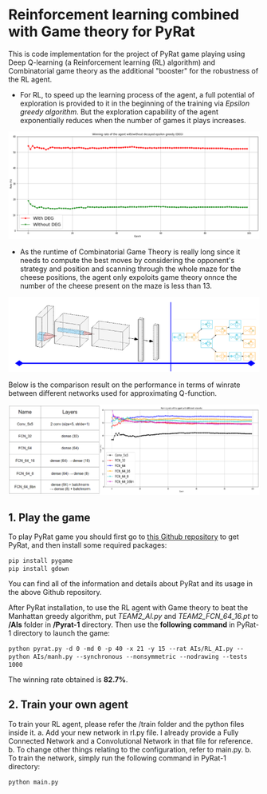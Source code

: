 # Reinforcement learning combined with Game theory for PyRat

This is code implementation for the project of PyRat game playing using Deep Q-learning (a Reinforcement learning (RL) algorithm) and Combinatorial game theory as the additional "booster" for the robustness of the RL agent.

- For RL, to speed up the learning process of the agent, a full potential of exploration is provided to it in the beginning of the training via *Epsilon greedy algorithm*. But the exploration capability of the agent exponentially reduces when the number of games it plays increases.

![Comparison between /w and /wout decayed epsilon greedy](images/w_without_DEG.png)

- As the runtime of Combinatorial Game Theory is really long since it needs to compute the best moves by considering the opponent's strategy and position and scanning through the whole maze for the cheese positions, the agent only expoloits game theory onnce the number of the cheese present on the maze is less than 13.

![RL and Combinatorial game theory](images/RL_game-theory.png)

Below is the comparison result on the performance in terms of winrate between different networks used for approximating Q-function.

![Different networks comparison](images/winrate-different-networks.png)

## 1. Play the game

To play PyRat game you should first go to [this Github repository](https://github.com/BastienPasdeloup/PyRat-1) to get PyRat, and then install some required packages:

```
pip install pygame
pip install gdown
```
You can find all of the information and details about PyRat and its usage in the above Github repository.

After PyRat installation, to use the RL agent with Game theory to beat the Manhattan greedy algorithm, put *TEAM2_AI.py* and *TEAM2_FCN_64_16.pt* to **/AIs** folder in **/Pyrat-1** directory. Then use the **following command** in PyRat-1 directory to launch the game:

```
python pyrat.py -d 0 -md 0 -p 40 -x 21 -y 15 --rat AIs/RL_AI.py --python AIs/manh.py --synchronous --nonsymmetric --nodrawing --tests 1000
```
The winning rate obtained is **82.7%**.

## 2. Train your own agent

To train your RL agent, please refer the /train folder and the python files inside it.
a. Add your new network in rl.py file. I already provide a Fully Connected Network and a Convolutional Network in that file for reference.
b. To change other things relating to the configuration, refer to main.py.
b. To train the network, simply run the following command in PyRat-1 directory:

```
python main.py
```
